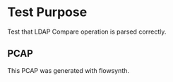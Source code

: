 # Test Purpose

Test that LDAP Compare operation is parsed correctly.

## PCAP

This PCAP was generated with flowsynth.
